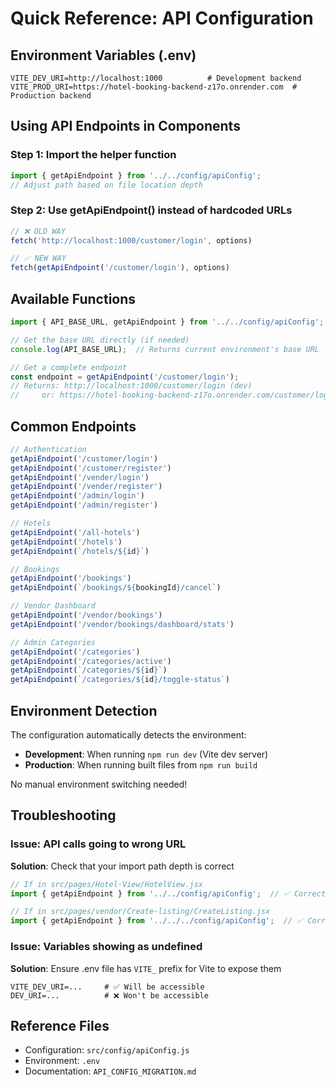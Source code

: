 # Quick Reference: API Configuration

## Environment Variables (.env)

```properties
VITE_DEV_URI=http://localhost:1000          # Development backend
VITE_PROD_URI=https://hotel-booking-backend-z17o.onrender.com  # Production backend
```

## Using API Endpoints in Components

### Step 1: Import the helper function
```jsx
import { getApiEndpoint } from '../../config/apiConfig';
// Adjust path based on file location depth
```

### Step 2: Use getApiEndpoint() instead of hardcoded URLs
```jsx
// ❌ OLD WAY
fetch('http://localhost:1000/customer/login', options)

// ✅ NEW WAY
fetch(getApiEndpoint('/customer/login'), options)
```

## Available Functions

```javascript
import { API_BASE_URL, getApiEndpoint } from '../../config/apiConfig';

// Get the base URL directly (if needed)
console.log(API_BASE_URL);  // Returns current environment's base URL

// Get a complete endpoint
const endpoint = getApiEndpoint('/customer/login');
// Returns: http://localhost:1000/customer/login (dev)
//     or: https://hotel-booking-backend-z17o.onrender.com/customer/login (prod)
```

## Common Endpoints

```javascript
// Authentication
getApiEndpoint('/customer/login')
getApiEndpoint('/customer/register')
getApiEndpoint('/vender/login')
getApiEndpoint('/vender/register')
getApiEndpoint('/admin/login')
getApiEndpoint('/admin/register')

// Hotels
getApiEndpoint('/all-hotels')
getApiEndpoint('/hotels')
getApiEndpoint(`/hotels/${id}`)

// Bookings
getApiEndpoint('/bookings')
getApiEndpoint(`/bookings/${bookingId}/cancel`)

// Vendor Dashboard
getApiEndpoint('/vendor/bookings')
getApiEndpoint('/vendor/bookings/dashboard/stats')

// Admin Categories
getApiEndpoint('/categories')
getApiEndpoint('/categories/active')
getApiEndpoint(`/categories/${id}`)
getApiEndpoint(`/categories/${id}/toggle-status`)
```

## Environment Detection

The configuration automatically detects the environment:

- **Development**: When running `npm run dev` (Vite dev server)
- **Production**: When running built files from `npm run build`

No manual environment switching needed!

## Troubleshooting

### Issue: API calls going to wrong URL
**Solution**: Check that your import path depth is correct
```jsx
// If in src/pages/Hotel-View/HotelView.jsx
import { getApiEndpoint } from '../../config/apiConfig';  // ✅ Correct

// If in src/pages/vendor/Create-listing/CreateListing.jsx
import { getApiEndpoint } from '../../../config/apiConfig';  // ✅ Correct
```

### Issue: Variables showing as undefined
**Solution**: Ensure .env file has `VITE_` prefix for Vite to expose them
```properties
VITE_DEV_URI=...     # ✅ Will be accessible
DEV_URI=...          # ❌ Won't be accessible
```

## Reference Files
- Configuration: `src/config/apiConfig.js`
- Environment: `.env`
- Documentation: `API_CONFIG_MIGRATION.md`
